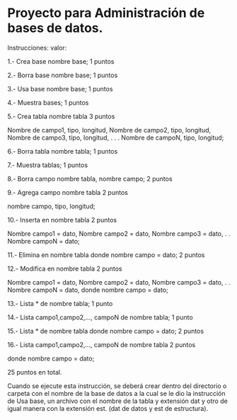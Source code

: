 # Proyecto para Administración de bases de datos.

Instrucciones:                                          valor:

1.- Crea base nombre base;                              1 puntos

2.- Borra base nombre base;                             1 puntos

3.- Usa base nombre base;                               1 puntos

4.- Muestra bases;                                      1 puntos

5.- Crea tabla nombre tabla                             3 puntos

Nombre de campo1, tipo, longitud,
Nombre de campo2, tipo, longitud,
Nombre de campo3, tipo, longitud,
.
.
.
Nombre de campoN, tipo, longitud;

6.- Borra tabla nombre tabla;                           1 puntos

7.- Muestra tablas;                                     1 puntos

8.- Borra campo nombre tabla, nombre campo;             2 puntos

9.- Agrega campo nombre tabla                           2 puntos

nombre campo, tipo, longitud;

10.- Inserta en nombre tabla                            2 puntos

Nombre campo1 = dato,
Nombre campo2 = dato,
Nombre campo3 = dato,
.
.
Nombre campoN = dato;

11.- Elimina en nombre tabla donde nombre campo = dato; 2 puntos

12.- Modifica en nombre tabla                           2 puntos

Nombre campo1 = dato,
Nombre campo2 = dato,
Nombre campo3 = dato,
.
.
Nombre campoN = dato,
donde nombre campo = dato;

13.- Lista * de nombre tabla;                           1 punto

14.- Lista campo1,campo2,…, campoN de nombre tabla;     1 punto

15.- Lista * de nombre tabla donde nombre campo = dato; 2 puntos

16.- Lista campo1,campo2,…, campoN de nombre tabla      2 puntos

donde nombre campo = dato;

25 puntos en total.

Cuando se ejecute esta instrucción, se deberá crear dentro del directorio o carpeta con el nombre
de la base de datos a la cual se le dio la instrucción de Usa base, un archivo con el nombre de la
tabla y extensión dat y otro de igual manera con la extensión est. (dat de datos y est de
estructura).
